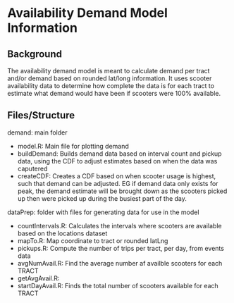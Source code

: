 # Availability Demand Model Information

## Background
The availability demand model is meant to calculate demand per tract and/or demand based on rounded lat/long information. It uses scooter availability data to determine how complete the data is for each tract to estimate what demand would have been if scooters were 100% available.

## Files/Structure
demand: main folder		
* model.R: Main file for plotting demand
* buildDemand: Builds demand data based on interval count and pickup data, using the CDF to adjust estimates based on when the data was caputered
* createCDF: Creates a CDF based on when scooter usage is highest, such that demand can be adjusted. EG if demand data only exists for peak, the demand estimate will be brought down as the scooters picked up then were picked up during the busiest part of the day.

dataPrep: folder with files for generating data for use in the model
* countIntervals.R: Calculates the intervals where scooters are available based on the locations dataset
* mapTo.R: Map coordinate to tract or rounded latLng
* pickups.R: Compute the number of trips per tract, per day, from events data
* avgNumAvail.R: Find the average number af availble scooters for each TRACT
* getAvgAvail.R:
* startDayAvail.R: Finds the total number  of scooters available for each TRACT
